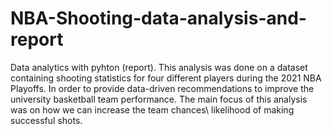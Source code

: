 # NBA-Shooting-data-analysis-and-report
Data analytics with pyhton (report). This analysis was done on a dataset containing shooting statistics for four different players during the 2021 NBA Playoffs. In order to provide data-driven recommendations to improve the university basketball team performance. The main focus of this analysis was on how we can increase the team chances\ likelihood of making successful shots.

